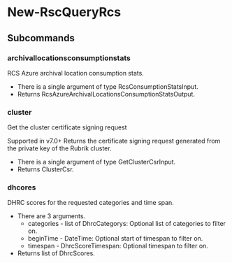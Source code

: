 # New-RscQueryRcs
## Subcommands
### archivallocationsconsumptionstats
RCS Azure archival location consumption stats.

- There is a single argument of type RcsConsumptionStatsInput.
- Returns RcsAzureArchivalLocationsConsumptionStatsOutput.
### cluster
Get the cluster certificate signing request

Supported in v7.0+
Returns the certificate signing request generated from the private key of the Rubrik cluster.

- There is a single argument of type GetClusterCsrInput.
- Returns ClusterCsr.
### dhcores
DHRC scores for the requested categories and time span.

- There are 3 arguments.
    - categories - list of DhrcCategorys: Optional list of categories to filter on.
    - beginTime - DateTime: Optional start of timespan to filter on.
    - timespan - DhrcScoreTimespan: Optional timespan to filter on.
- Returns list of DhrcScores.
